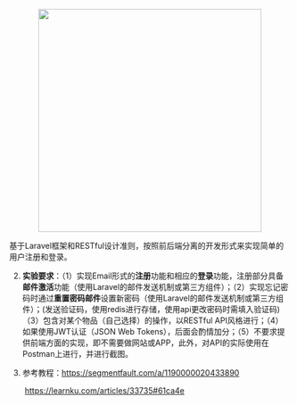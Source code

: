 <p align="center"><img src="https://res.cloudinary.com/dtfbvvkyp/image/upload/v1566331377/laravel-logolockup-cmyk-red.svg" width="400"></p>


基于Laravel框架和RESTful设计准则，按照前后端分离的开发形式来实现简单的用户注册和登录。

2. **实验要求**：（1）实现Email形式的**注册**功能和相应的**登录**功能，注册部分具备**邮件激活**功能（使用Laravel的邮件发送机制或第三方组件）；（2）实现忘记密码时通过**重置密码邮件**设置新密码（使用Laravel的邮件发送机制或第三方组件）；(发送验证码，使用redis进行存储，使用api更改密码时需填入验证码)（3）包含对某个物品（自己选择）的操作，以RESTful API风格进行；（4）如果使用JWT认证（JSON Web Tokens），后面会酌情加分；（5）不要求提供前端方面的实现，即不需要做网站或APP，此外，对API的实际使用在Postman上进行，并进行截图。

3. 参考教程：https://segmentfault.com/a/1190000020433890

   ​				  https://learnku.com/articles/33735#61ca4e
